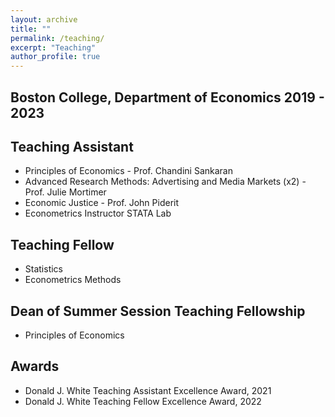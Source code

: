 ```yaml
---
layout: archive
title: ""
permalink: /teaching/
excerpt: "Teaching"
author_profile: true
---
```


Boston College, Department of Economics  2019 - 2023
---

## Teaching Assistant
- Principles of Economics - Prof. Chandini Sankaran
- Advanced Research Methods: Advertising and Media Markets (x2) - Prof. Julie Mortimer 
- Economic Justice - Prof. John Piderit
- Econometrics Instructor STATA Lab 

## Teaching Fellow
- Statistics
- Econometrics Methods

## Dean of Summer Session Teaching Fellowship
- Principles of Economics 

## Awards
- Donald J. White Teaching Assistant Excellence Award, 2021
- Donald J. White Teaching Fellow Excellence Award, 2022
